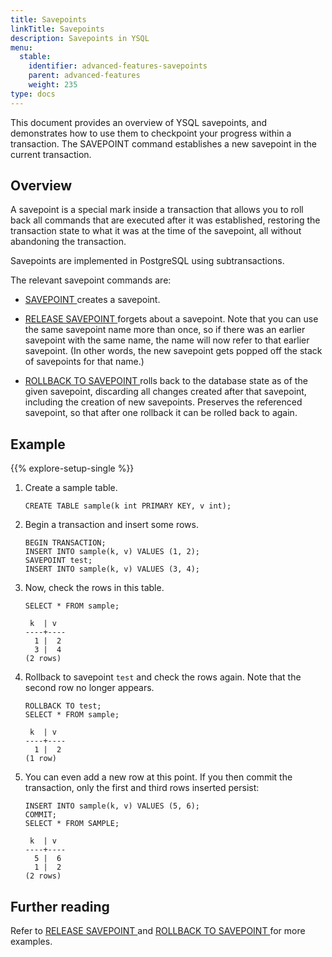 ```yaml
---
title: Savepoints
linkTitle: Savepoints
description: Savepoints in YSQL
menu:
  stable:
    identifier: advanced-features-savepoints
    parent: advanced-features
    weight: 235
type: docs
---
```


This document provides an overview of YSQL savepoints, and demonstrates how to use them to checkpoint your progress within a transaction. The SAVEPOINT command establishes a new savepoint in the current transaction.

## Overview

A savepoint is a special mark inside a transaction that allows you to roll back all commands that are executed after it was established, restoring the transaction state to what it was at the time of the savepoint, all without abandoning the transaction.

Savepoints are implemented in PostgreSQL using subtransactions.

The relevant savepoint commands are:

* [SAVEPOINT <name>](../../../../api/ysql/the-sql-language/statements/savepoint_create/) creates a savepoint.

* [RELEASE SAVEPOINT <name>](../../../../api/ysql/the-sql-language/statements/savepoint_release/) forgets about a savepoint. Note that you can use the same savepoint name more than once, so if there was an earlier savepoint with the same name, the name will now refer to that earlier savepoint. (In other words, the new savepoint gets popped off the stack of savepoints for that name.)

* [ROLLBACK TO SAVEPOINT <name>](../../../../api/ysql/the-sql-language/statements/savepoint_rollback) rolls back to the database state as of the given savepoint, discarding all changes created after that savepoint, including the creation of new savepoints. Preserves the referenced savepoint, so that after one rollback it can be rolled back to again.

## Example

{{% explore-setup-single %}}

1. Create a sample table.

    ```plpgsql
    CREATE TABLE sample(k int PRIMARY KEY, v int);
    ```

1. Begin a transaction and insert some rows.

    ```plpgsql
    BEGIN TRANSACTION;
    INSERT INTO sample(k, v) VALUES (1, 2);
    SAVEPOINT test;
    INSERT INTO sample(k, v) VALUES (3, 4);
    ```

1. Now, check the rows in this table.

    ```plpgsql
    SELECT * FROM sample;
    ```

    ```output
     k  | v
    ----+----
      1 |  2
      3 |  4
    (2 rows)
    ```

1. Rollback to savepoint `test` and check the rows again. Note that the second row no longer appears.

    ```plpgsql
    ROLLBACK TO test;
    SELECT * FROM sample;
    ```

    ```output
     k  | v
    ----+----
      1 |  2
    (1 row)
    ```

1. You can even add a new row at this point. If you then commit the transaction, only the first and third rows inserted persist:

    ```plpgsql
    INSERT INTO sample(k, v) VALUES (5, 6);
    COMMIT;
    SELECT * FROM SAMPLE;
    ```

    ```output
     k  | v
    ----+----
      5 |  6
      1 |  2
    (2 rows)
    ```

## Further reading

Refer to [RELEASE SAVEPOINT <name>](../../../../api/ysql/the-sql-language/statements/savepoint_release/) and [ROLLBACK TO SAVEPOINT <name>](../../../../api/ysql/the-sql-language/statements/savepoint_rollback/) for more examples.
